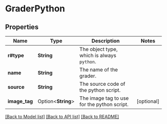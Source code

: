 # GraderPython

## Properties

Name | Type | Description | Notes
------------ | ------------- | ------------- | -------------
**r#type** | **String** | The object type, which is always `python`. | 
**name** | **String** | The name of the grader. | 
**source** | **String** | The source code of the python script. | 
**image_tag** | Option<**String**> | The image tag to use for the python script. | [optional]

[[Back to Model list]](../README.md#documentation-for-models) [[Back to API list]](../README.md#documentation-for-api-endpoints) [[Back to README]](../README.md)


